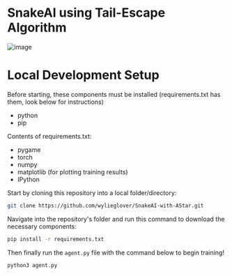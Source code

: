 # SnakeAI using Tail-Escape Algorithm
![image](https://github.com/wylieglover/SnakeAI-With-TailEscape/assets/70774631/26ea0245-4ef1-402d-a9bd-68796c423d4c)


# Local Development Setup
Before starting, these components must be installed (requirements.txt has them, look below for instructions)

- python
- pip

Contents of requirements.txt:

- pygame
- torch
- numpy
- matplotlib (for plotting training results)
- IPython

Start by cloning this repository into a local folder/directory:
```sh
git clone https://github.com/wylieglover/SnakeAI-with-AStar.git
```

Navigate into the repository's folder and run this command to download the necessary components:
```sh
pip install -r requirements.txt
```

Then finally run the ```agent.py``` file with the command below to begin training!
```sh
python3 agent.py
```
